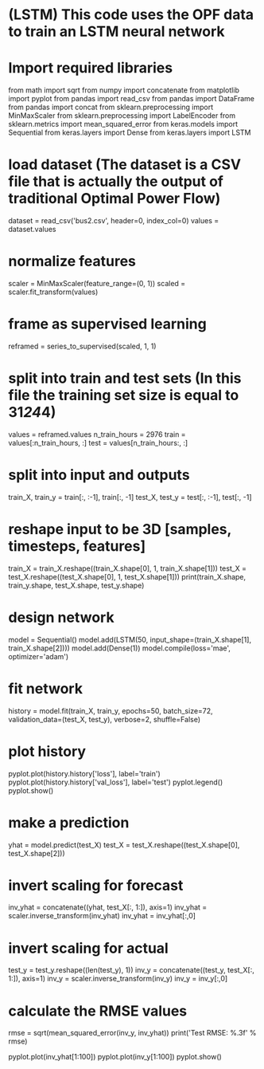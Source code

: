 # (LSTM) This code uses the OPF data to train an LSTM neural network 

# Import required libraries
from math import sqrt
from numpy import concatenate
from matplotlib import pyplot
from pandas import read_csv
from pandas import DataFrame
from pandas import concat
from sklearn.preprocessing import MinMaxScaler
from sklearn.preprocessing import LabelEncoder
from sklearn.metrics import mean_squared_error
from keras.models import Sequential
from keras.layers import Dense
from keras.layers import LSTM
 
# load dataset (The dataset is a CSV file that is actually the output of traditional Optimal Power Flow)
dataset = read_csv('bus2.csv', header=0, index_col=0)
values = dataset.values

# normalize features
scaler = MinMaxScaler(feature_range=(0, 1))
scaled = scaler.fit_transform(values)

# frame as supervised learning
reframed = series_to_supervised(scaled, 1, 1)
 
# split into train and test sets (In this file the training set size is equal to 31*24*4)
values = reframed.values
n_train_hours = 2976
train = values[:n_train_hours, :]
test = values[n_train_hours:, :]

# split into input and outputs
train_X, train_y = train[:, :-1], train[:, -1]
test_X, test_y = test[:, :-1], test[:, -1]

# reshape input to be 3D [samples, timesteps, features]
train_X = train_X.reshape((train_X.shape[0], 1, train_X.shape[1]))
test_X = test_X.reshape((test_X.shape[0], 1, test_X.shape[1]))
print(train_X.shape, train_y.shape, test_X.shape, test_y.shape)
 
# design network
model = Sequential()
model.add(LSTM(50, input_shape=(train_X.shape[1], train_X.shape[2])))
model.add(Dense(1))
model.compile(loss='mae', optimizer='adam')

# fit network
history = model.fit(train_X, train_y, epochs=50, batch_size=72, validation_data=(test_X, test_y), verbose=2, shuffle=False)

# plot history
pyplot.plot(history.history['loss'], label='train')
pyplot.plot(history.history['val_loss'], label='test')
pyplot.legend()
pyplot.show()
 
# make a prediction
yhat = model.predict(test_X)
test_X = test_X.reshape((test_X.shape[0], test_X.shape[2]))

# invert scaling for forecast
inv_yhat = concatenate((yhat, test_X[:, 1:]), axis=1)
inv_yhat = scaler.inverse_transform(inv_yhat)
inv_yhat = inv_yhat[:,0]

# invert scaling for actual
test_y = test_y.reshape((len(test_y), 1))
inv_y = concatenate((test_y, test_X[:, 1:]), axis=1)
inv_y = scaler.inverse_transform(inv_y)
inv_y = inv_y[:,0]

# calculate the RMSE values
rmse = sqrt(mean_squared_error(inv_y, inv_yhat))
print('Test RMSE: %.3f' % rmse)


pyplot.plot(inv_yhat[1:100])
pyplot.plot(inv_y[1:100])
pyplot.show()

